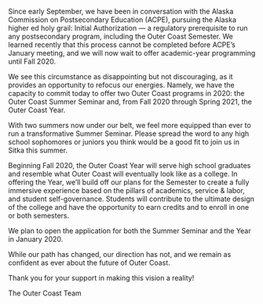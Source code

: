 Since early September, we have been in conversation with the Alaska Commission on Postsecondary Education (ACPE), pursuing the Alaska higher ed holy grail: Initial Authorization — a regulatory prerequisite to run any postsecondary program, including the Outer Coast Semester. We learned recently that this process cannot be completed before ACPE’s January meeting, and we will now wait to offer academic-year programming until Fall 2020.

We see this circumstance as disappointing but not discouraging, as it provides an opportunity to refocus our energies. Namely, we have the capacity to commit today to offer two Outer Coast programs in 2020: the Outer Coast Summer Seminar and, from Fall 2020 through Spring 2021, the Outer Coast Year.

<!--more-->

With two summers now under our belt, we feel more equipped than ever to run a transformative Summer Seminar. Please spread the word to any high school sophomores or juniors you think would be a good fit to join us in Sitka this summer.

Beginning Fall 2020, the Outer Coast Year will serve high school graduates and resemble what Outer Coast will eventually look like as a college. In offering the Year, we’ll build off our plans for the Semester to create a fully immersive experience based on the pillars of academics, service & labor, and student self-governance. Students will contribute to the ultimate design of the college and have the opportunity to earn credits and to enroll in one or both semesters.

We plan to open the application for both the Summer Seminar and the Year in January 2020.

While our path has changed, our direction has not, and we remain as confident as ever about the future of Outer Coast.

Thank you for your support in making this vision a reality!

The Outer Coast Team
